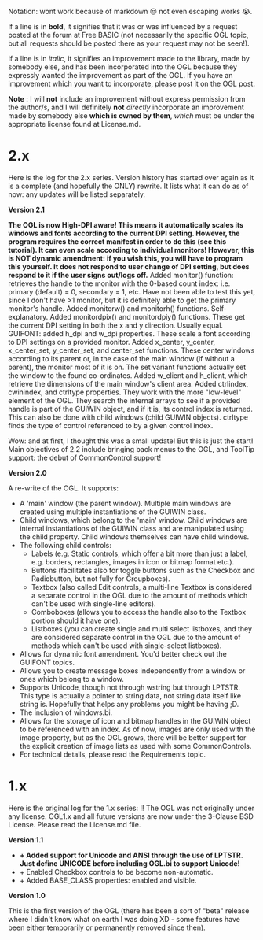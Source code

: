 Notation: wont work because of markdown :unamused: not even escaping works :sob:.

If a line is in **bold**, it signifies that it was or was influenced by a request posted at the forum at Free BASIC (not necessarily the specific OGL topic, but all requests should be posted there as your request may not be seen!).<br>

If a line is in *italic*, it signifies an improvement made to the library, made by somebody else, and has been incorporated into the OGL because they expressly wanted the improvement as part of the OGL. If you have an improvement which you want to incorporate, please post it on the OGL post.<br>

**Note** : I will **not** include an improvement without express permission from the author/s, and I will definitely **not** *directly* incorporate an improvement made by somebody else **which is owned by them**, *which* must be under the appropriate license found at License.md.

# 2.x
Here is the log for the 2.x series. Version history has started over again as it is a complete (and hopefully the ONLY) rewrite. It lists what it can do as of now: any updates will be listed separately.

**Version 2.1**

**The OGL is now High-DPI aware! This means it automatically scales its windows and fonts according to the current DPI setting. However, the program requires the correct manifest in order to do this (see this tutorial). It can even scale according to individual monitors! However, this is NOT dynamic amendment: if you wish this, you will have to program this yourself. It does not respond to user change of DPI setting, but does respond to it if the user signs out/logs off.**
Added monitor() function: retrieves the handle to the monitor with the 0-based count index: i.e. primary (default) = 0, secondary = 1, etc. Have not been able to test this yet, since I don't have >1 monitor, but it is definitely able to get the primary monitor's handle.
Added monitorw() and monitorh() functions. Self-explanatory.
Added monitordpix() and monitordpiy() functions. These get the current DPI setting in both the x and y direction. Usually equal.
GUIFONT: added h_dpi and w_dpi properties. These scale a font according to DPI settings on a provided monitor.
Added x_center, y_center, x_center_set, y_center_set, and center_set functions. These center windows according to its parent or, in the case of the main window (if without a parent), the monitor most of it is on. The set variant functions actually set the window to the found co-ordinates.
Added w_client and h_client, which retrieve the dimensions of the main window's client area.
Added ctrlindex, cwinindex, and ctrltype properties. They work with the more "low-level" element of the OGL. They search the internal arrays to see if a provided handle is part of the GUIWIN object, and if it is, its control index is returned. This can also be done with child windows (child GUIWIN objects). ctrltype finds the type of control referenced to by a given control index.

Wow: and at first, I thought this was a small update! But this is just the start! Main objectives of 2.2 include bringing back menus to the OGL, and ToolTip support: the debut of CommonControl support!

**Version 2.0**

A re-write of the OGL. It supports:
+ A 'main' window (the parent window). Multiple main windows are created using multiple instantiations of the GUIWIN class.
+ Child windows, which belong to the 'main' window. Child windows are internal instantiations of the GUIWIN class and are manipulated using the child property. Child windows themselves can have child windows.
+ The following child controls:
    + Labels (e.g. Static controls, which offer a bit more than just a label, e.g. borders, rectangles, images in icon or bitmap format etc.).
    + Buttons (facilitates also for toggle buttons such as the Checkbox and Radiobutton, but not fully for Groupboxes).
    + Textbox (also called Edit controls, a multi-line Textbox is considered a separate control in the OGL due to the amount of methods which can't be used with single-line editors).
    + Comboboxes (allows you to access the handle also to the Textbox portion should it have one).
    + Listboxes (you can create single and multi select listboxes, and they are considered separate control in the OGL due to the amount of methods which can't be used with single-select listboxes).
+ Allows for dynamic font amendment. You'd better check out the GUIFONT topics.
+ Allows you to create message boxes independently from a window or ones which belong to a window.
+ Supports Unicode, though not through wstring but through LPTSTR. This type is actually a pointer to string data, not string data itself like string is. Hopefully that helps any problems you might be having ;D.
+ The inclusion of windows.bi.
+ Allows for the storage of icon and bitmap handles in the GUIWIN object to be referenced with an index. As of now, images are only used with the image property, but as the OGL grows, there will be better support for the explicit creation of image lists as used with some CommonControls.
+ For technical details, please read the Requirements topic.

# 1.x
Here is the original log for the 1.x series:
!! The OGL was not originally under any license. OGL1.x and all future versions are now under the 3-Clause BSD License. Please read the License.md file.

**Version 1.1**
+ **\+ Added support for Unicode and ANSI through the use of LPTSTR. Just define UNICODE before including OGL.bi to support Unicode!**
+ \+ Enabled Checkbox controls to be become non-automatic.
+ \+ Added BASE_CLASS properties: enabled and visible.

**Version 1.0**

This is the first version of the OGL (there has been a sort of "beta" release where I didn't know what on earth I was doing XD - some features have been either temporarily or permanently removed since then).

